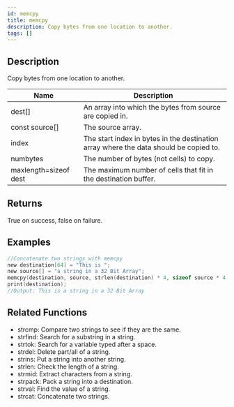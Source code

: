 ```yaml
---
id: memcpy
title: memcpy
description: Copy bytes from one location to another.
tags: []
---
```


## Description

Copy bytes from one location to another.


| Name | Description |
|------|-------------|
|dest[] | An array into which the bytes from source are copied in.|
|const source[] | The source array.|
|index | The start index in bytes in the destination array where the data should be copied to.|
|numbytes | The number of bytes (not cells) to copy.|
|maxlength=sizeof dest | The maximum number of cells that fit in the destination buffer.|


## Returns

True on success, false on failure.


## Examples


```c
//Concatenate two strings with memcpy
new destination[64] = "This is ";
new source[] = "a string in a 32 Bit Array";
memcpy(destination, source, strlen(destination) * 4, sizeof source * 4, sizeof destination);
print(destination);
//Output: This is a string in a 32 Bit Array
```


## Related Functions


-  strcmp: Compare two strings to see if they are the same.
-  strfind: Search for a substring in a string.
-  strtok: Search for a variable typed after a space.
-  strdel: Delete part/all of a string.
-  strins: Put a string into another string.
-  strlen: Check the length of a string.
-  strmid: Extract characters from a string.
-  strpack: Pack a string into a destination.
-  strval: Find the value of a string.
-  strcat: Concatenate two strings.
